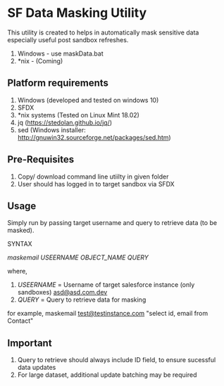 # SF Data Masking Utility

This utility is created to helps in automatically mask sensitive data especially useful post sandbox refreshes.

1. Windows - use maskData.bat
2. *nix - (Coming)

## Platform requirements
1. Windows (developed and tested on windows 10)
2. SFDX
3. *nix systems (Tested on Linux Mint 18.02)
4. jq (https://stedolan.github.io/jq/)
5. sed (Windows installer: http://gnuwin32.sourceforge.net/packages/sed.htm)

## Pre-Requisites
1. Copy/ download command line utiilty in given folder
2. User should has logged in to target sandbox via SFDX

## Usage
Simply run by passing target username and query to retrieve data (to be masked).

SYNTAX 

<em>maskemail USEERNAME OBJECT_NAME QUERY</em>

where,
1. <em>USEERNAME</em> = Username of target salesforce instance (only sandboxes) asd@asd.com.dev
2. <em>QUERY</em> = Query to retrieve data for masking

for example,
maskemail test@testinstance.com "select id, email from Contact"

## Important
1. Query to retrieve should always include ID field, to ensure sucessful data updates
2. For large dataset, additional update batching may be required